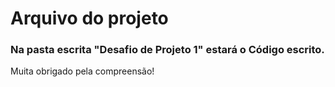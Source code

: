 # Arquivo do projeto #
### Na pasta escrita "Desafio de Projeto 1" estará o Código escrito.
Muita obrigado pela compreensão! 
